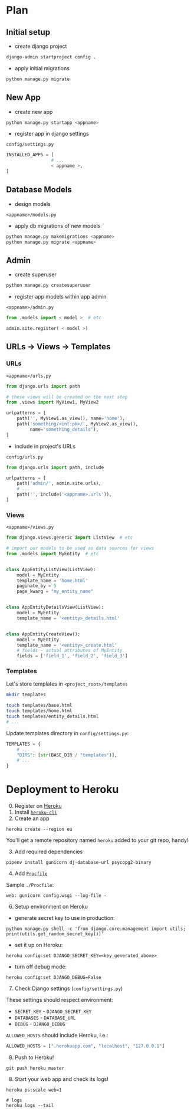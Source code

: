 # Plan

## Initial setup

- create django project

```sh
django-admin startproject config .
```

- apply initial migrations

```sh
python manage.py migrate
```

## New App

- create new app

```sh
python manage.py startapp <appname>
```

- register app in django settings

`config/settings.py`

```py
INSTALLED_APPS = [
                 # ...
                 < appname >,
]
```

## Database Models

- design models

`<appname>/models.py`

- apply db migrations of new models

```sh
python manage.py makemigrations <appname>
python manage.py migrate <appname>
```

## Admin

- create superuser

```sh
python manage.py createsuperuser
```

- register app models within app admin

`<appname>/admin.py`

```py
from .models import < model >  # etc

admin.site.register( < model >)
```

## URLs -> Views -> Templates

### URLs

`<appname>/urls.py`

```py
from django.urls import path

# these views will be created on the next step
from .views import MyView1, MyView2

urlpatterns = [
    path('', MyView1.as_view(), name='home'),
    path('something/<int:pk>/', MyView2.as_view(),
         name='something_details'),
]
```

- include in project's URLs

`config/urls.py`

```py
from django.urls import path, include

urlpatterns = [
    path('admin/', admin.site.urls),
    # ...
    path('', include('<appname>.urls')),
]
```

### Views

`<appname>/views.py`

```py
from django.views.generic import ListView  # etc

# import our models to be used as data sources for views
from .models import MyEntity  # etc


class AppEntityListView(ListView):
    model = MyEntity
    template_name = 'home.html'
    paginate_by = 5
    page_kwarg = "my_entity_name"


class AppEntityDetailsView(ListView):
    model = MyEntity
    template_name = '<entity>_details.html'


class AppEntityCreateView():
    model = MyEntity
    template_name = '<entity>_create.html'
    # fields - actual attributes of MyEntity
    fields = ['field_1', 'field_2', 'field_3']
```

### Templates

Let's store templates in `<project_root>/templates`

```sh
mkdir templates

touch templates/base.html
touch templates/home.html
touch templates/entity_details.html
# ...
```

Update templates directory in `config/settings.py`:

```py
TEMPLATES = {
    # ...
    "DIRS": [str(BASE_DIR / "templates")],
    # ...
}
```

# Deployment to Heroku

0. Register on [Heroku](https://signup.heroku.com/)
1. Install [`heroku-cli`](https://devcenter.heroku.com/articles/heroku-cli)
2. Create an app

```shell
heroku create --region eu
```

You'll get a remote repository named `heroku` added to your git repo, handy!

3. Add required dependencies

```shell
pipenv install gunicorn dj-database-url psycopg2-binary
```

4. Add [`Procfile`](https://devcenter.heroku.com/articles/procfile)

Sample `./Procfile`:

```shell
web: gunicorn config.wsgi --log-file -
```

6. Setup environment on Heroku

- generate secret key to use in production:

```shell
python manage.py shell -c 'from django.core.management import utils; print(utils.get_random_secret_key())'
```

- set it up on Heroku:

```shell
heroku config:set DJANGO_SECRET_KEY=<key_generated_above>
```

- turn off debug mode:

```shell
heroku config:set DJANGO_DEBUG=False
```

7. Check Django settings (`config/settings.py`)

These settings should respect environment:

- `SECRET_KEY` - `DJANGO_SECRET_KEY`
- `DATABASES` - `DATABASE_URL`
- `DEBUG` - `DJANGO_DEBUG`

`ALLOWED_HOSTS` should include Heroku, i.e.:

```python
ALLOWED_HOSTS = [".herokuapp.com", "localhost", "127.0.0.1"]
```

8. Push to Heroku!

```shell
git push heroku master
```

8. Start your web app and check its logs!

```shell
heroku ps:scale web=1

# logs
heroku logs --tail      
```